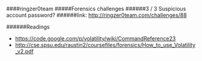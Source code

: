 ####ringzer0team
#####Forensics challenges
######3 / 3 Suspicious account password?
######link: http://ringzer0team.com/challenges/88


######Readings
* https://code.google.com/p/volatility/wiki/CommandReference23
* http://cse.spsu.edu/raustin2/coursefiles/forensics/How_to_use_Volatility_v2.pdf
